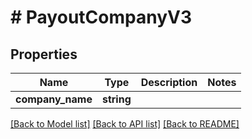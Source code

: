 # # PayoutCompanyV3

## Properties

Name | Type | Description | Notes
------------ | ------------- | ------------- | -------------
**company_name** | **string** |  | 

[[Back to Model list]](../../README.md#documentation-for-models) [[Back to API list]](../../README.md#documentation-for-api-endpoints) [[Back to README]](../../README.md)


